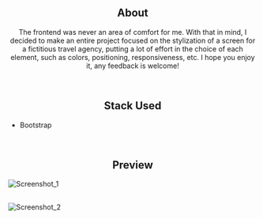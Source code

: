 <h2 align="center"> About </h2>
<p align="center"> The frontend was never an area of comfort for me. With that in mind, I decided to make an entire project focused on the stylization of a screen for a fictitious travel agency, putting a lot of effort in the choice of each element, such as colors, positioning, responsiveness, etc. I hope you enjoy it, any feedback is welcome! </p>
<br>

<h2 align="center"> Stack Used </h2>

- Bootstrap
<br>

<h2 align="center">Preview</h2>

![Screenshot_1](https://user-images.githubusercontent.com/83318673/215918502-09daf469-77a4-4b91-bb1c-3e1fad52b877.png)
##
![Screenshot_2](https://user-images.githubusercontent.com/83318673/215918588-a833b968-3fa1-434a-991e-647060e15148.png)

